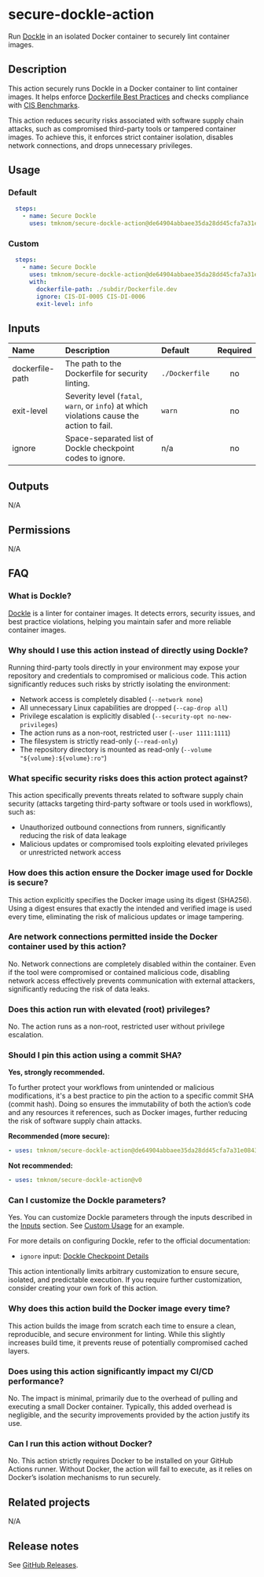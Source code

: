 # secure-dockle-action

Run [Dockle][dockle] in an isolated Docker container to securely lint container images.

## Description

This action securely runs Dockle in a Docker container to lint container images.
It helps enforce [Dockerfile Best Practices][best_practices] and checks compliance with [CIS Benchmarks][cis].

This action reduces security risks associated with software supply chain attacks, such as compromised third-party tools or tampered container images.
To achieve this, it enforces strict container isolation, disables network connections, and drops unnecessary privileges.

## Usage

### Default

```yaml
  steps:
    - name: Secure Dockle
      uses: tmknom/secure-dockle-action@de64904abbaee35da28dd45cfa7a31e084347ed3 # v0.2.0
```

### Custom

```yaml
  steps:
    - name: Secure Dockle
      uses: tmknom/secure-dockle-action@de64904abbaee35da28dd45cfa7a31e084347ed3 # v0.2.0
      with:
        dockerfile-path: ./subdir/Dockerfile.dev
        ignore: CIS-DI-0005 CIS-DI-0006
        exit-level: info
```

<!-- actdocs inputs start -->

## Inputs

| Name | Description | Default | Required |
| :--- | :---------- | :------ | :------: |
| dockerfile-path | The path to the Dockerfile for security linting. | `./Dockerfile` | no |
| exit-level | Severity level (`fatal`, `warn`, or `info`) at which violations cause the action to fail. | `warn` | no |
| ignore | Space-separated list of Dockle checkpoint codes to ignore. | n/a | no |

<!-- actdocs inputs end -->

<!-- actdocs outputs start -->

## Outputs

N/A

<!-- actdocs outputs end -->

## Permissions

N/A

## FAQ

### What is Dockle?

[Dockle][dockle] is a linter for container images.
It detects errors, security issues, and best practice violations, helping you maintain safer and more reliable container images.

### Why should I use this action instead of directly using Dockle?

Running third-party tools directly in your environment may expose your repository and credentials to compromised or malicious code.
This action significantly reduces such risks by strictly isolating the environment:

- Network access is completely disabled (`--network none`)
- All unnecessary Linux capabilities are dropped (`--cap-drop all`)
- Privilege escalation is explicitly disabled (`--security-opt no-new-privileges`)
- The action runs as a non-root, restricted user  (`--user 1111:1111`)
- The filesystem is strictly read-only (`--read-only`)
- The repository directory is mounted as read-only (`--volume "${volume}:${volume}:ro"`)

### What specific security risks does this action protect against?

This action specifically prevents threats related to software supply chain security (attacks targeting third-party software or tools used in workflows), such as:

- Unauthorized outbound connections from runners, significantly reducing the risk of data leakage
- Malicious updates or compromised tools exploiting elevated privileges or unrestricted network access

### How does this action ensure the Docker image used for Dockle is secure?

This action explicitly specifies the Docker image using its digest (SHA256).
Using a digest ensures that exactly the intended and verified image is used every time, eliminating the risk of malicious updates or image tampering.

### Are network connections permitted inside the Docker container used by this action?

No. Network connections are completely disabled within the container.
Even if the tool were compromised or contained malicious code, disabling network access effectively prevents communication with external attackers, significantly reducing the risk of data leaks.

### Does this action run with elevated (root) privileges?

No. The action runs as a non-root, restricted user without privilege escalation.

### Should I pin this action using a commit SHA?

**Yes, strongly recommended.**

To further protect your workflows from unintended or malicious modifications, it's a best practice to pin the action to a specific commit SHA (commit hash).
Doing so ensures the immutability of both the action’s code and any resources it references, such as Docker images, further reducing the risk of software supply chain attacks.

**Recommended (more secure):**

```yaml
- uses: tmknom/secure-dockle-action@de64904abbaee35da28dd45cfa7a31e084347ed3 # v0.2.0
```

**Not recommended:**

```yaml
- uses: tmknom/secure-dockle-action@v0
```

### Can I customize the Dockle parameters?

Yes. You can customize Dockle parameters through the inputs described in the [Inputs](#inputs) section.
See [Custom Usage](#usage) for an example.

For more details on configuring Dockle, refer to the official documentation:

- `ignore` input: [Dockle Checkpoint Details](https://github.com/goodwithtech/dockle/blob/master/CHECKPOINT.md)

This action intentionally limits arbitrary customization to ensure secure, isolated, and predictable execution.
If you require further customization, consider creating your own fork of this action.

### Why does this action build the Docker image every time?

This action builds the image from scratch each time to ensure a clean, reproducible, and secure environment for linting.
While this slightly increases build time, it prevents reuse of potentially compromised cached layers.

### Does using this action significantly impact my CI/CD performance?

No. The impact is minimal, primarily due to the overhead of pulling and executing a small Docker container.
Typically, this added overhead is negligible, and the security improvements provided by the action justify its use.

### Can I run this action without Docker?

No. This action strictly requires Docker to be installed on your GitHub Actions runner.
Without Docker, the action will fail to execute, as it relies on Docker’s isolation mechanisms to run securely.

## Related projects

N/A

## Release notes

See [GitHub Releases][releases].

[dockle]: https://github.com/goodwithtech/dockle
[best_practices]: https://docs.docker.com/develop/develop-images/dockerfile_best-practices/
[cis]: https://www.cisecurity.org/cis-benchmarks/
[releases]: https://github.com/tmknom/secure-dockle-action/releases
